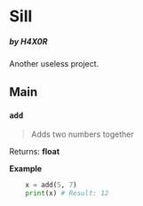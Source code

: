# Sill
##### by _H4X0R_
Another useless project.
## Main
### `add`
> Adds two numbers together

Returns: **float**

**Example**
```python
    x = add(5, 7)
    print(x) # Result: 12
```
